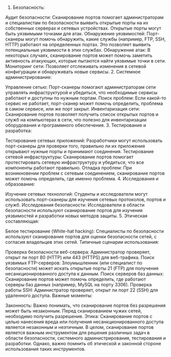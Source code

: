 1. Безопасность:

Аудит безопасности: Сканирование портов помогает администраторам и специалистам по безопасности выявить открытые порты на их собственных серверах и сетевых устройствах. Открытые порты могут быть уязвимыми точками для атак.
Обнаружение уязвимостей: Порт-сканеры могут помочь обнаружить, какие службы (например, FTP, SSH, HTTP) работают на определенных портах. Это позволяет выявить потенциальные уязвимости в этих службах.
Обнаружение атак: В некоторых случаях, сканирование портов может помочь заметить активность атакующих, которые пытаются найти уязвимые точки в сети.
Мониторинг сети: Позволяет отслеживать изменения в сетевой конфигурации и обнаруживать новые сервисы.
2. Системное администрирование:

Управление сетью: Порт-сканеры помогают администраторам сети управлять инфраструктурой и убедиться, что необходимые сервисы работают и доступны по нужным портам.
Поиск проблем: Если какой-то сервис не работает, порт-сканер может помочь определить, проблема в самом сервисе, или же порт закрыт.
Инвентаризация сети: Сканирование портов позволяет получить список открытых портов и служб на компьютерах в сети, что полезно для инвентаризации оборудования и программного обеспечения.
3. Тестирование и разработка:

Тестирование сетевых приложений: Разработчики могут использовать порт-сканеры для проверки того, правильно ли их приложения открывают нужные порты и принимают соединения.
Тестирование сетевой инфраструктуры: Сканирование портов помогает протестировать сетевую инфраструктуру и убедиться, что все компоненты работают правильно.
Отладка проблем: При возникновении проблем с сетевым соединением, сканирование портов может помочь определить, где именно проблема.
4. Исследования и образование:

Изучение сетевых технологий: Студенты и исследователи могут использовать порт-сканеры для изучения сетевых протоколов, портов и служб.
Исследования безопасности: Исследователи в области безопасности используют сканирование портов для изучения уязвимостей и разработки новых методов защиты.
5. Этическая составляющая:

Белое тестирование (White-hat hacking): Специалисты по безопасности используют сканирование портов для оценки безопасности сетей, с согласия владельцев этих сетей.
Типичные сценарии использования:

Проверка безопасности веб-сервера: Администратор проверяет, открыт ли порт 80 (HTTP) или 443 (HTTPS) для веб-трафика.
Поиск уязвимых FTP-серверов: Злоумышленник (или специалист по безопасности) может искать открытые порты 21 (FTP) для получения несанкционированного доступа к данным.
Поиск серверов баз данных: Сканирование портов может помочь определить, где работают серверы баз данных (например, MySQL на порту 3306).
Проверка работы SSH: Администратор проверяет, открыт ли порт 22 (SSH) для удаленного доступа.
Важные моменты:

Законность: Важно понимать, что сканирование портов без разрешения может быть незаконным. Перед сканированием чужих сетей, необходимо получить разрешение.
Этика: Сканирование портов с целью нанесения вреда или получения несанкционированного доступа является незаконным и неэтичным.
В целом, сканирование портов является важным инструментом для решения различных задач в области безопасности, системного администрирования, тестирования и разработки. Однако, важно помнить об этической и законной стороне использования таких инструментов.
